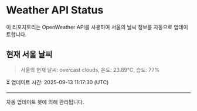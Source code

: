 
# Weather API Status

이 리포지토리는 OpenWeather API를 사용하여 서울의 날씨 정보를 자동으로 업데이트합니다.

## 현재 서울 날씨
> 서울의 현재 날씨: overcast clouds, 온도: 23.89°C, 습도: 77%

⏳ 업데이트 시간: 2025-09-13 11:17:30 (UTC)

---
자동 업데이트 봇에 의해 관리됩니다.
